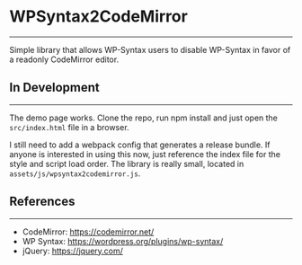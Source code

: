 # WPSyntax2CodeMirror
---
Simple library that allows WP-Syntax users to disable WP-Syntax in favor of a readonly CodeMirror editor.

## In Development
---
The demo page works. Clone the repo, run npm install and just open the `src/index.html` file in a browser.

I still need to add a webpack config that generates a release bundle. If anyone is interested in using this now, just
reference the index file for the style and script load order. The library is really small, located in `assets/js/wpsyntax2codemirror.js`.

## References
---
- CodeMirror: https://codemirror.net/
- WP Syntax: https://wordpress.org/plugins/wp-syntax/
- jQuery: https://jquery.com/